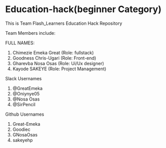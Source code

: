 # Education-hack(beginner Category)
This is Team Flash_Learners Education Hack Repository

Team Members include:

FULL NAMES:                               
1. Chimezie Emeka Great (Role: fullstack)
2. Goodness Chris-Ugari	(Role: Front-end)	   				
3. Gharevba Nosa Osas   (Role: Ui/Ux designer)
4. Kayode SAKEYE		(Role: Project Management)


Slack Usernames 
1. @GreatEmeka
2. @Oniynye05
3. @Nosa Osas
4. @SirPencil


Github Usernames
1. Great-Emeka
2. Goodiec
3. GNosaOsas
4. sakeyehp